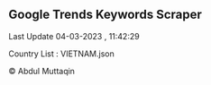 

## Google Trends Keywords Scraper 
 
Last Update 04-03-2023 , 11:42:29

Country List :
VIETNAM.json



© Abdul Muttaqin 
